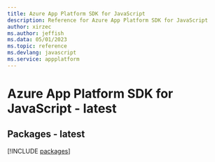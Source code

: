 ```yaml
---
title: Azure App Platform SDK for JavaScript
description: Reference for Azure App Platform SDK for JavaScript
author: xirzec
ms.author: jeffish
ms.data: 05/01/2023
ms.topic: reference
ms.devlang: javascript
ms.service: appplatform
---
```

# Azure App Platform SDK for JavaScript - latest
## Packages - latest
[!INCLUDE [packages](app-platform-index.md)]